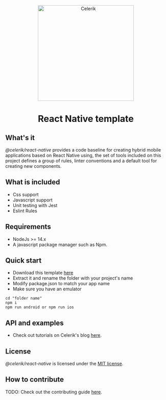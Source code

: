 <div align="center" markdown="1">
<img src="https://celerik.com/wp-content/uploads/2019/12/celerik-1.svg" alt="Celerik" width="300">

# React Native template
</div>

## What's it

*@celerik/react-native* provides a code baseline for creating hybrid mobile applications based on React Native using, the set of tools included on this project defines a group of rules, linter conventions and a default tool for creating new components.

## What is included
- Css support
- Javascript support
- Unit testing with Jest
- Eslint Rules

## Requirements
- NodeJs >= 14.x
- A javascript package manager such as Npm.

## Quick start
- Download this template [here](https://github.com/celerik/react-native-boilerplate/archive/main.zip)
- Extract it and rename the folder with your project's name
- Modify package.json to match your app name
- Make sure you have an emulator

```
cd "folder name"
npm i
npm run android or npm run ios 
```

## API and examples

- Check out tutorials on Celerik's blog [here](http://celerik.com).

## License

*@celerik/react-native* is licensed under the [MIT license](LICENSE).

## How to contribute
TODO: Check out the contributing guide [here](CONTRIBUTING.md).
